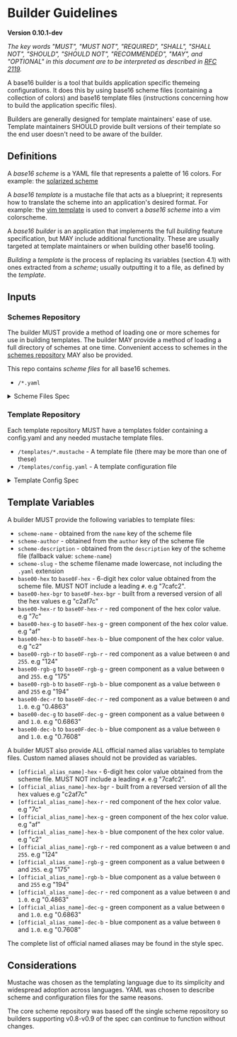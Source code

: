 # Builder Guidelines
**Version 0.10.1-dev**

*The key words "MUST", "MUST NOT", "REQUIRED", "SHALL", "SHALL NOT", "SHOULD",
"SHOULD NOT", "RECOMMENDED",  "MAY", and "OPTIONAL" in this document are to be
interpreted as described in [RFC 2119](https://datatracker.ietf.org/doc/html/rfc2119).*

A base16 builder is a tool that builds application specific themeing configurations. It does this by using base16 scheme files (containing a collection of colors) and base16 template files (instructions concerning how to build the application specific files).

Builders are generally designed for template maintainers' ease of use. Template maintainers SHOULD provide built versions of their template so the end user doesn't need to be aware of the builder.

## Definitions

A _base16 scheme_ is a YAML file that represents a palette of 16 colors. For
example: the [solarized
scheme](https://github.com/base16-project/base16-schemes/blob/main/solarized-dark.yaml)

A _base16 template_ is a mustache file that acts as a blueprint; it represents
how to translate the scheme into an application's desired format. For example: the [vim
template](https://github.com/base16-project/base16-vim/blob/main/templates/default.mustache)
is used to convert a _base16 scheme_ into a vim colorscheme.

A _base16 builder_ is an application that implements the full _building_
feature specification, but MAY include additional functionality. These are
usually targeted at template maintainers or when building other base16 tooling.

_Building_ a _template_ is the process of replacing its variables (section 4.1)
with ones extracted from a _scheme_; usually outputting it to a file, as
defined by the _template_.

## Inputs

### Schemes Repository

The builder MUST provide a method of loading one or more schemes for use in building templates. The builder MAY provide a method of loading a full directory of schemes at one time. Convenient access to schemes in the [schemes repository](https://github.com/base16-project/base16-schemes) MAY also be provided.

This repo contains _scheme files_ for all base16 schemes.

- `/*.yaml`

<details>
  <summary>Scheme Files Spec</summary>

Scheme files have the following structure:

    scheme: "Scheme Name"
    author: "Scheme Author"
    description: "a short description of the scheme"
    base00: "000000"
    base01: "111111"
    base02: "222222"
    base03: "333333"
    base04: "444444"
    base05: "555555"
    base06: "666666"
    base07: "777777"
    base08: "888888"
    base09: "999999"
    base0A: "aaaaaa"
    base0B: "bbbbbb"
    base0C: "cccccc"
    base0D: "dddddd"
    base0E: "eeeeee"
    base0F: "ffffff"

- Hexadecimal color values may optionally be preceded by a "#".
- Hexadecimal color values are case insensitive.

</details>

### Template Repository

Each template repository MUST have a templates folder containing a config.yaml and any needed mustache template files.

- `/templates/*.mustache` - A template file (there may be more than one of these)
- `/templates/config.yaml` - A template configuration file

<details>
  <summary>Template Config Spec</summary>

These files have the following structure:

    default:
        extension: .file-extension
        output: output-directory-name

    additional:
        extension: .file-extension
        output: output-directory-name

This example specifies that a Builder is to parse two template files: `templates/default.mustache` and `templates/additional.mustache`. `extension` defines the extension of the file that will be produced by a Builder, e.g. `base16-default-dark.file-extension`, and `output` defines the output directory that will be created within the template repository's root directory where the processed templates will be created, e.g. `output-directory-name/base16-default-dark.file-extension`.

</details>

## Template Variables

A builder MUST provide the following variables to template files:

- `scheme-name` - obtained from the `name` key of the scheme file
- `scheme-author` - obtained from the `author` key of the scheme file
- `scheme-description` - obtained from the `description` key of the scheme file (fallback value: `scheme-name`)
- `scheme-slug` - the scheme filename made lowercase, not including the `.yaml` extension
- `base00-hex` to `base0F-hex` - 6-digit hex color value obtained from the scheme file. MUST NOT include a leading `#`. e.g "7cafc2".
- `base00-hex-bgr` to `base0F-hex-bgr` - built from a reversed version of all the hex values e.g "c2af7c"
- `base00-hex-r` to `base0F-hex-r` - red component of the hex color value. e.g "7c"
- `base00-hex-g` to `base0F-hex-g` - green component of the hex color value. e.g "af"
- `base00-hex-b` to `base0F-hex-b` - blue component of the hex color value. e.g "c2"
- `base00-rgb-r` to `base0F-rgb-r` - red component as a value between `0` and `255`. e.g "124"
- `base00-rgb-g` to `base0F-rgb-g` - green component as a value between `0` and `255`. e.g "175"
- `base00-rgb-b` to `base0F-rgb-b` - blue component as a value between `0` and `255` e.g "194"
- `base00-dec-r` to `base0F-dec-r` - red component as a value between `0` and `1.0`. e.g "0.4863"
- `base00-dec-g` to `base0F-dec-g` - green component as a value between `0` and `1.0`. e.g "0.6863"
- `base00-dec-b` to `base0F-dec-b` - blue component as a value between `0` and `1.0`. e.g "0.7608"

A builder MUST also provide ALL official named alias variables to template files.  Custom named aliases should not be provided as variables.

- `[official_alias_name]-hex` - 6-digit hex color value obtained from the scheme file. MUST NOT include a leading `#`. e.g "7cafc2".
- `[official_alias_name]-hex-bgr` - built from a reversed version of all the hex values e.g "c2af7c"
- `[official_alias_name]-hex-r` - red component of the hex color value. e.g "7c"
- `[official_alias_name]-hex-g` - green component of the hex color value. e.g "af"
- `[official_alias_name]-hex-b` - blue component of the hex color value. e.g "c2"
- `[official_alias_name]-rgb-r` - red component as a value between `0` and `255`. e.g "124"
- `[official_alias_name]-rgb-g` - green component as a value between `0` and `255`. e.g "175"
- `[official_alias_name]-rgb-b` - blue component as a value between `0` and `255` e.g "194"
- `[official_alias_name]-dec-r` - red component as a value between `0` and `1.0`. e.g "0.4863"
- `[official_alias_name]-dec-g` - green component as a value between `0` and `1.0`. e.g "0.6863"
- `[official_alias_name]-dec-b` - blue component as a value between `0` and `1.0`. e.g "0.7608"

The complete list of official named aliases may be found in the style spec.


## Considerations

Mustache was chosen as the templating language due to its simplicity and widespread adoption across languages. YAML was chosen to describe scheme and configuration files for the same reasons.

The core scheme repository was based off the single scheme repository so builders supporting v0.8-v0.9 of the spec can continue to function without changes.

